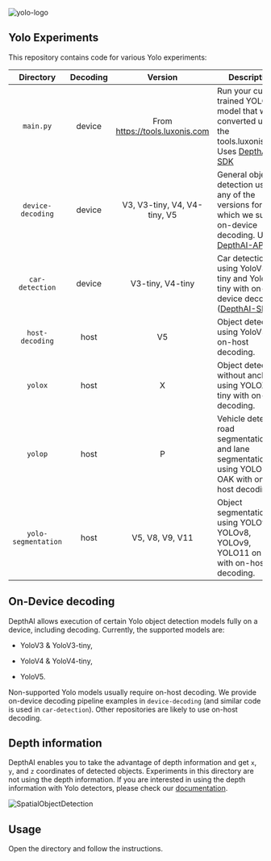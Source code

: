 ![yolo-logo](https://user-images.githubusercontent.com/56075061/144863247-fa819d1d-28d6-498a-89a8-c3f94d9e9357.gif)

## Yolo Experiments

This repository contains code for various Yolo experiments:

| Directory       | Decoding | Version                     | Description                                                  |
| :-------------: | :------: | :--------------------------: | ------------------------------------------------------------ |
| `main.py` | device   | From https://tools.luxonis.com | Run your custom trained YOLO model that was converted using the tools.luxonis.com. Uses [DepthAI-SDK](https://docs.luxonis.com/projects/sdk/en/latest/) |
| `device-decoding` | device   | V3, V3-tiny, V4, V4-tiny, V5 | General object detection using any of the versions for which we support on-device decoding. Uses [DepthAI-API](https://docs.luxonis.com/projects/api/en/latest/) |
| `car-detection`   | device   | V3-tiny, V4-tiny             | Car detection using YoloV3-tiny and YoloV4-tiny with on-device decoding ([DepthAI-SDK](https://docs.luxonis.com/projects/sdk/en/latest/)). |
| `host-decoding`   | host     | V5                           | Object detection using YoloV5 and on-host decoding.          |
| `yolox` | host | X | Object detection without anchors using YOLOX-tiny with on-host decoding. |
| `yolop` | host | P | Vehicle detection, road segmentation, and lane segmentation using YOLOP on OAK with on-host decoding. |
| `yolo-segmentation` | host | V5, V8, V9, V11 | Object segmentation using YOLOv5, YOLOv8, YOLOv9, YOLO11 on OAK with on-host decoding. |

## On-Device decoding

DepthAI allows execution of certain Yolo object detection models fully on a device, including decoding. Currently, the supported models are:

* YoloV3 & YoloV3-tiny,

* YoloV4 & YoloV4-tiny,
* YoloV5.

Non-supported Yolo models usually require on-host decoding. We provide on-device decoding pipeline examples in `device-decoding` (and similar code is used in `car-detection`). Other repositories are likely to use on-host decoding.

## Depth information

DepthAI enables you to take the advantage of depth information and get `x`, `y`, and `z` coordinates of detected objects. Experiments in this directory are not using the depth information. If you are interested in using the depth information with Yolo detectors, please check our [documentation](https://docs.luxonis.com/projects/api/en/latest/samples/SpatialDetection/spatial_tiny_yolo/#rgb-tinyyolo-with-spatial-data).

![SpatialObjectDetection](https://user-images.githubusercontent.com/56075061/144864639-4519699e-d3da-4172-b66b-0495ea11317e.png)

## Usage

Open the directory and follow the instructions.

